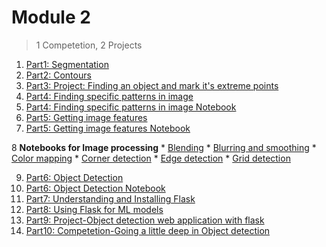 # Module 2

> 1 Competetion, 2 Projects 

1. [Part1: Segmentation](https://docs.opencv.org/master/d3/db4/tutorial_py_watershed.html)
3. [Part2: Contours](Part2-contours.md)
4. [Part3: Project: Finding an object and mark it's extreme points](https://www.pyimagesearch.com/2016/04/11/finding-extreme-points-in-contours-with-opencv/)
5. [Part4: Finding specific patterns in image](https://github.com/Learn-Write-Repeat/Open-contributions/blob/master/Sathyashree_OpenCV_Shape_Detection.md)
6. [Part4: Finding specific patterns in image Notebook](https://github.com/Learn-Write-Repeat/Open-contributions/blob/master/Sathyashree_OpenCV_Shape_Detection.ipynb)
7. [Part5: Getting image features](https://github.com/Learn-Write-Repeat/Open-contributions/blob/master/Avinash_OpenCV_Feature_Detection%26Description.md)
8. [Part5: Getting image features Notebook](https://github.com/Learn-Write-Repeat/Open-contributions/blob/master/Avinash_OpenCV_Feature_Detection_and_Description.ipynb)

8 **Notebooks for Image processing**
    * [Blending](https://github.com/Learn-Write-Repeat/Open-contributions/blob/master/Neelesh_Blending-and-Pasting-Images_opencv.ipynb)
    * [Blurring and smoothing](https://github.com/Learn-Write-Repeat/Open-contributions/blob/master/Neelesh_Blurring-and-Smoothing_opencv.ipynb)
    * [Color mapping](https://github.com/Learn-Write-Repeat/Open-contributions/blob/master/Neelesh_Color-Mappings_opencv.ipynb)
    * [Corner detection](https://github.com/Learn-Write-Repeat/Open-contributions/blob/master/Neelesh_Corner-Detection_opencv.ipynb)
    * [Edge detection](https://github.com/Learn-Write-Repeat/Open-contributions/blob/master/Neelesh_Edge-Detection_opencv.ipynb)
    * [Grid detection](https://github.com/Learn-Write-Repeat/Open-contributions/blob/master/Neelesh_Grid-Detection_opencv.ipynb)

9. [Part6: Object Detection](Part6-P4.md)
10. [Part6: Object Detection Notebook](Part6-P4.ipynb)
11. [Part7: Understanding and Installing Flask](Part7-Flask.md)
12. [Part8: Using Flask for ML models](Part8-Flask-ML.md)
13. [Part9: Project-Object detection web application with flask](Part9-P4.md)
14. [Part10: Competetion-Going a little deep in Object detection](Part10-article.md)
